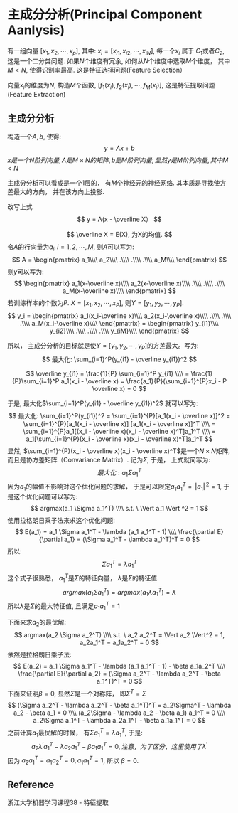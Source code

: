 # 主成分分析(Principal Component Aanlysis)

有一组向量 $[x_1, x_2, \cdots, x_p]$, 其中:
$x_i = [ x_{i1}, x_{i2}, \cdots, x_{iN} ]$, 
每一个$x_i$ 属于 $C_1$或者$C_2$, 
这是一个二分类问题.
如果$N$个维度有冗余,  如何从$N$个维度中选取$M$个维度， 其中$M < N$, 使得识别率最高. 这是特征选择问题(Feature Selection）

向量$x_i$的维度为$N$, 构造$M$个函数, $[f_1(x_i), f_2(x_i), \cdots, f_M(x_i)]$, 这是特征提取问题(Feature Extraction)

## 主成分分析
构造一个$A, b$, 使得:
$$
y = Ax + b
$$
$x是一个N阶列向量, A是M \times N的矩阵, b是M阶列向量, 显然y是M阶列向量, 其中 M < N$

主成分分析可以看成是一个1层的， 有$M$个神经元的神经网络. 其本质是寻找使方差最大的方向， 并在该方向上投影.

改写上式
$$
y = A(x - \overline X）
$$

$$
\overline X = E(X), 为X的均值.
$$
令$A$的行向量为$a_i, i = 1, 2, \cdots, M$, 则$A$可以写为:
$$
A = 
\begin{pmatrix}
a_1\\\\
a_2\\\\
.\\\\
.\\\\
.\\\\
a_M\\\\
\end{pmatrix}
$$
则$y$可以写为:
$$
\begin{pmatrix}
a_1(x-\overline x)\\\\
a_2(x-\overline x)\\\\
.\\\\
.\\\\
.\\\\
a_M(x-\overline x)\\\\
\end{pmatrix}
$$
若训练样本的个数为$P$.  $X = [x_1, x_2, \cdots, x_P]$, 则$Y = [y_1, y_2, \cdots, y_P]$.
$$
y_i = 
\begin{pmatrix}
a_1(x_i-\overline x)\\\\
a_2(x_i-\overline x)\\\\
.\\\\
.\\\\
.\\\\
a_M(x_i-\overline x)\\\\
\end{pmatrix} = 
\begin{pmatrix}
y_{i1}\\\\
y_{i2}\\\\
.\\\\
.\\\\
.\\\\
y_{iM}\\\\
\end{pmatrix}
$$

所以， 主成分分析的目标就是使$Y=[y_1, y_2, \cdots, y_P]$的方差最大。写为:
$$
最大化: \sum_{i=1}^P(y_{i1} - \overline y_{i1})^2
$$

$$
\overline y_{i1} = \frac{1}{P} \sum_{i=1}^P y_{i1} \\\\
= \frac{1}{P}\sum_{i=1}^P a_1(x_i - \overline x) = \frac{a_1}{P}(\sum_{i=1}^{P}x_i - P \overline x) = 0
$$

于是, 最大化$\sum_{i=1}^P(y_{i1} - \overline y_{i1})^2$ 就可以写为:
$$
最大化: \sum_{i=1}^P(y_{i1})^2 = \sum_{i=1}^{P}[a_1(x_i - \overline x)]^2  = \sum_{i=1}^{P}[a_1(x_i - \overline x)] [a_1(x_i - \overline x)]^T \\\\
= \sum_{i=1}^{P}a_1[(x_i - \overline x)(x_i - \overline x)^T]a_1^T \\\\
= a_1[\sum_{i=1}^{P}(x_i - \overline x)(x_i - \overline x)^T]a_1^T
$$
显然, $\sum_{i=1}^{P}(x_i - \overline x)(x_i - \overline x)^T$是一个$N \times N$矩阵, 而且是协方差矩阵（Convariance Matrix）. 记为$\Sigma$, 于是， 上式就简写为:
$$
最大化: a_1 \Sigma a_1^T
$$
因为$a_1$的幅值不影响对这个优化问题的求解，  于是可以限定$a_1a_1^T = \Vert a_1 \Vert ^2 = 1$,  于是这个优化问题可以写为:
$$
argmax(a_1 \Sigma a_1^T) \\\\
s.t.  \  \Vert a_1 \Vert ^2 = 1
$$
使用拉格朗日乘子法来求这个优化问题:
$$
E(a_1) = a_1 \Sigma a_1^T - \lambda (a_1 a_1^T - 1) \\\\
\frac{\partial E}{\partial a_1} = (\Sigma a_1^T - \lambda a_1^T)^T = 0
$$
所以:
$$
\Sigma a_1^T = \lambda a_1^T
$$
这个式子很熟悉， $a_1^T$是$\Sigma$的特征向量， $\lambda$是$\Sigma$的特征值.
$$
argmax(a_1 \Sigma a_1^T) = argmax(a_1 \lambda a_1^T) = \lambda
$$
所以$\lambda$是$\Sigma$的最大特征值, 且满足$a_1 a_1^T = 1$

下面来求$a_2$的最优解:
$$
argmax(a_2 \Sigma a_2^T) \\\\
s.t. \ a_2 a_2^T = \Vert a_2 \Vert^2 = 1,  a_2a_1^T = a_1a_2^T = 0
$$
依然是拉格朗日乘子法:
$$
E(a_2) = a_1 \Sigma a_1^T - \lambda (a_1 a_1^T - 1) - \beta a_1a_2^T \\\\
\frac{\partial E}{\partial a_2} = (\Sigma a_2^T - \lambda a_2^T - \beta a_1^T)^T = 0
$$
下面来证明$\beta = 0$, 显然$\Sigma$是一个对称阵， 即$\Sigma^T = \Sigma$
$$
 (\Sigma a_2^T - \lambda a_2^T - \beta a_1^T)^T = a_2\Sigma^T - \lambda a_2 - \beta a_1 = 0 \\\\
 (a_2\Sigma - \lambda a_2 - \beta a_1) a_1^T = 0 \\\\
 a_2\Sigma a_1^T - \lambda a_2a_1^T - \beta a_1a_1^T = 0
$$
之前计算$a_1$最优解的时候， 有$\Sigma a_1^T = \lambda a_1^T$, 于是:
$$
a_2 \lambda^' a_1^T - \lambda a_2a_1^T - \beta a_1a_1^T = 0, 注意，为了区分， 这里使用了\lambda^'
$$
因为 $a_2a_1^T = a_1a_2^T = 0, a_1a_1^T = 1$, 所以 $\beta = 0$. 



## Reference
浙江大学机器学习课程38 - 特征提取
